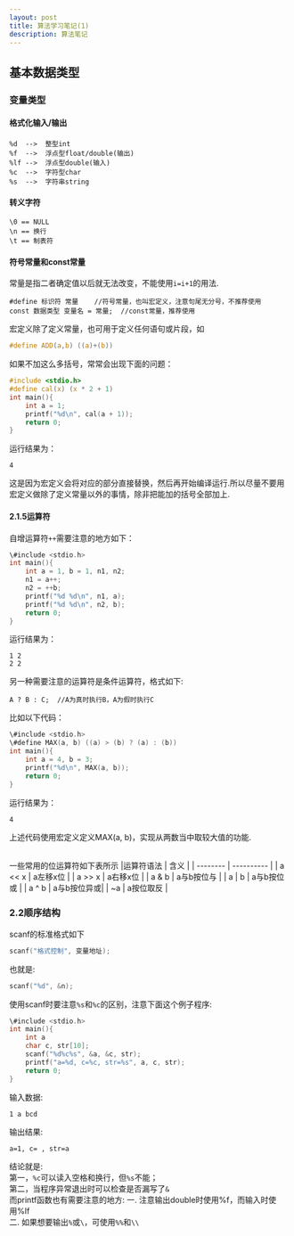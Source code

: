 ```yaml
---
layout: post
title: 算法学习笔记(1)
description: 算法笔记
---
```


## 基本数据类型<br>
### 变量类型
#### 格式化输入/输出

    %d  -->  整型int
    %f  -->  浮点型float/double(输出)
    %lf -->  浮点型double(输入)
    %c  -->  字符型char
    %s  -->  字符串string

#### 转义字符

    \0 == NULL
    \n == 换行
    \t == 制表符

#### 符号常量和const常量
常量是指二者确定值以后就无法改变，不能使用`i=i+1`的用法.
```
#define 标识符 常量    //符号常量，也叫宏定义，注意句尾无分号，不推荐使用
const 数据类型 变量名 = 常量;  //const常量，推荐使用
```
宏定义除了定义常量，也可用于定义任何语句或片段，如
```c
#define ADD(a,b) ((a)+(b))
```
如果不加这么多括号，常常会出现下面的问题：
```c
#include <stdio.h>
#define cal(x) (x * 2 + 1)
int main(){
    int a = 1;
    printf("%d\n", cal(a + 1));
    return 0;
}
```
运行结果为：
```
4
```
这是因为宏定义会将对应的部分直接替换，然后再开始编译运行.所以尽量不要用宏定义做除了定义常量以外的事情，除非把能加的括号全部加上.
#### 2.1.5运算符
自增运算符`++`需要注意的地方如下：
```c
\#include <stdio.h>
int main(){
    int a = 1, b = 1, n1, n2;
    n1 = a++;
    n2 = ++b;
    printf("%d %d\n", n1, a);
    printf("%d %d\n", n2, b);
    return 0;
}
```
运行结果为：
```
1 2
2 2
```
另一种需要注意的运算符是条件运算符，格式如下:
```
A ? B : C;  //A为真时执行B，A为假时执行C
```
比如以下代码：
```c
\#include <stdio.h>
\#define MAX(a, b) ((a) > (b) ? (a) : (b))
int main(){
    int a = 4, b = 3;
    printf("%d\n", MAX(a, b));
    return 0;
}
```
运行结果为：
```
4
```
上述代码使用宏定义定义MAX(a, b)，实现从两数当中取较大值的功能.<br><br>

一些常用的位运算符如下表所示
|运算符语法 | 含义       |
| -------- | ---------- |
| a << x   | a左移x位    |
| a >> x   | a右移x位    |
| a & b    | a与b按位与  |
| a \| b   | a与b按位或  |
| a ^ b    | a与b按位异或|
| ~a       | a按位取反   |
### 2.2顺序结构
scanf的标准格式如下
```c
scanf("格式控制", 变量地址);
```
也就是:
```c
scanf("%d", &n);
```
使用scanf时要注意`%s`和`%c`的区别，注意下面这个例子程序:
```c
\#include <stdio.h>
int main(){
    int a
    char c, str[10];
    scanf("%d%c%s", &a, &c, str);
    printf("a=%d, c=%c, str=%s", a, c, str);
    return 0;
}
```
输入数据:

    1 a bcd

输出结果:

    a=1, c= , str=a

结论就是:<br>
第一，`%c`可以读入空格和换行，但`%s`不能；<br>
第二，当程序异常退出时可以检查是否漏写了`&`<br>
而printf函数也有需要注意的地方:
一. 注意输出double时使用%f，而输入时使用%lf<br>
二. 如果想要输出`%`或`\`，可使用`%%`和`\\`